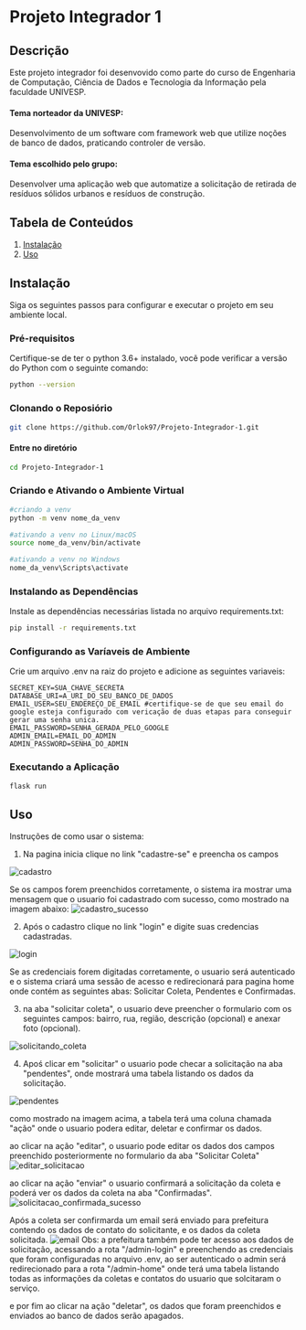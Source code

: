 # Projeto Integrador 1

## Descrição

Este projeto integrador foi desenvovido como parte do curso de Engenharia de Computação, Ciência de Dados e Tecnologia da Informação pela faculdade UNIVESP.

#### Tema norteador da UNIVESP:
Desenvolvimento de um software com framework web que utilize noções de banco de dados, praticando controler de versão.

####  Tema escolhido pelo grupo:
Desenvolver uma aplicação web que automatize a solicitação de retirada de resíduos sólidos urbanos e resíduos de construção.

## Tabela de Conteúdos
1. [Instalação](#instalação)
2. [Uso](#uso)

## Instalação

Siga os seguintes passos para configurar e executar o projeto em seu ambiente local.

### Pré-requisitos

Certifique-se de ter o python 3.6+ instalado, vocẽ pode verificar a versão do Python com o seguinte comando:
```sh
python --version
```
### Clonando o Reposiório

```sh
git clone https://github.com/Orlok97/Projeto-Integrador-1.git
```
#### Entre no diretório

```sh
cd Projeto-Integrador-1
```
### Criando e Ativando o Ambiente Virtual

```sh
#criando a venv
python -m venv nome_da_venv

#ativando a venv no Linux/macOS
source nome_da_venv/bin/activate

#ativando a venv no Windows
nome_da_venv\Scripts\activate
```

### Instalando as Dependências

Instale as dependências necessárias listada no arquivo requirements.txt:
```sh
pip install -r requirements.txt
```

### Configurando as Varíaveis de Ambiente

Crie um arquivo .env na raiz do projeto e adicione as seguintes variaveis:

```env
SECRET_KEY=SUA_CHAVE_SECRETA
DATABASE_URI=A_URI_DO_SEU_BANCO_DE_DADOS
EMAIL_USER=SEU_ENDEREÇO_DE_EMAIL #certifique-se de que seu email do google esteja configurado com vericação de duas etapas para conseguir gerar uma senha unica.
EMAIL_PASSWORD=SENHA_GERADA_PELO_GOOGLE
ADMIN_EMAIL=EMAIL_DO_ADMIN
ADMIN_PASSWORD=SENHA_DO_ADMIN
```
### Executando a Aplicação
```sh
flask run
```
## Uso

Instruções de como usar o sistema:

1. Na pagina inicia clique no link "cadastre-se" e preencha os campos
   
![cadastro](https://github.com/Orlok97/Projeto-Integrador-1/assets/93604560/93fbb0af-9478-407a-b41f-9365d3003844)

Se os campos forem preenchidos corretamente, o sistema ira mostrar uma mensagem que o usuario foi cadastrado com sucesso, como mostrado na imagem abaixo:
![cadastro_sucesso](https://github.com/Orlok97/Projeto-Integrador-1/assets/93604560/33a06ea3-f05f-48d9-bb68-e50620b22499)

2. Após o cadastro clique no link "login" e digite suas credencias cadastradas.

![login](https://github.com/Orlok97/Projeto-Integrador-1/assets/93604560/8af58f0a-b401-4304-ae23-94d745683f5a)

 Se as credenciais forem digitadas corretamente, o usuario será autenticado e o sistema criará uma sessão de acesso e redirecionará para pagina home onde contém as seguintes abas: Solicitar Coleta, Pendentes e Confirmadas.

 3. na aba "solicitar coleta", o usuario deve preencher o formulario com os seguintes campos: bairro, rua, região, descrição (opcional) e anexar foto (opcional).
 
![solicitando_coleta](https://github.com/Orlok97/Projeto-Integrador-1/assets/93604560/33d0a5d9-7ea0-4592-8f21-39a8c647ca9a)

4. Apoś clicar em "solicitar" o usuario pode checar a solicitação na aba "pendentes", onde mostrará uma tabela listando os dados da solicitação.

![pendentes](https://github.com/Orlok97/Projeto-Integrador-1/assets/93604560/6e1654c7-8308-4d95-b911-0f0278e8b43d)

como mostrado na imagem acima, a tabela terá uma coluna chamada "ação" onde o usuario podera editar, deletar e confirmar os dados.

ao clicar na ação "editar", o usuario pode editar os dados dos campos preenchido posteriormente no formulario da aba "Solicitar Coleta" 
![editar_solicitacao](https://github.com/Orlok97/Projeto-Integrador-1/assets/93604560/a37c864d-8e5d-46d0-9875-677e4772d22a)

ao clicar na ação "enviar" o usuario confirmará a solicitação da coleta e poderá ver os dados da coleta na aba "Confirmadas".
![solicitacao_confirmada_sucesso](https://github.com/Orlok97/Projeto-Integrador-1/assets/93604560/13a47980-e538-46e5-ac42-6c3b1f84fc30)

Após a coleta ser confirmarda um email será enviado para prefeitura contendo os dados de contato do solicitante, e os dados da coleta solicitada.
![email](https://github.com/Orlok97/Projeto-Integrador-1/assets/93604560/8a67c6c9-7003-42b3-a4a5-e3c40ca21f06)
Obs: a prefeitura também pode ter acesso aos dados de solicitação, acessando a rota "/admin-login" e preenchendo as credenciais que foram configuradas no arquivo .env, ao ser autenticado o admin será redirecionado para a rota "/admin-home" onde terá uma tabela listando todas as informações da coletas e contatos do usuario que solcitaram o serviço.

e por fim ao clicar na ação "deletar", os dados que foram preenchidos e enviados ao banco de dados serão apagados. 
